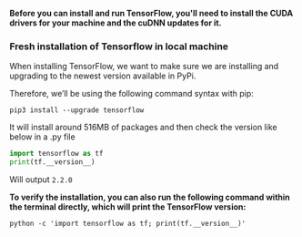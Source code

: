 **Before you can install and run TensorFlow, you'll need to install the CUDA drivers for your machine and the cuDNN updates for it.**

### Fresh installation of Tensorflow in local machine

When installing TensorFlow, we want to make sure we are installing and upgrading to the newest version available in PyPi.

Therefore, we’ll be using the following command syntax with pip:

`pip3 install --upgrade tensorflow`

It will install around 516MB of packages and then check the version like below in a .py file

```py
import tensorflow as tf
print(tf.__version__)
```

Will output `2.2.0`

**To verify the installation, you can also run the following command within the terminal directly, which will print the TensorFlow version:**

`python -c 'import tensorflow as tf; print(tf.__version__)'`
